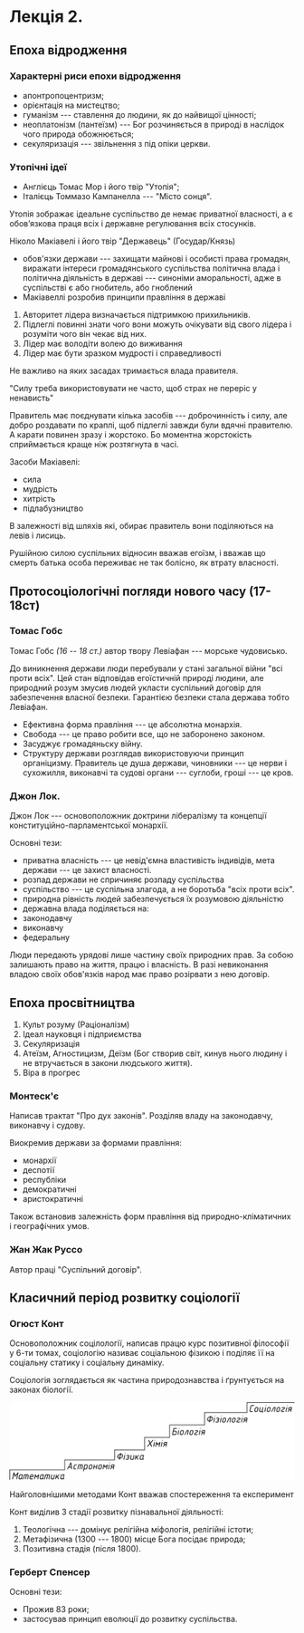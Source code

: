 # Лекція 2. 

## Епоха відродження

### Характерні риси епохи відродження

- апонтропоцентризм;
- орієнтація на мистецтво;
- гуманізм --- ставлення до людини, як до найвищої цінності;
- неоплатонізм (пантеїзм) --- Бог розчиняється в природі в наслідок чого природа обожнюється;
- секуляризація --- звільнення з під опіки церкви.

### Утопічні ідеї

- Англієць Томас Мор і його твір "Утопія";
- Італієць Томмазо Кампанелла --- "Місто сонця".

Утопія зображає ідеальне суспільство де немає приватної власності, а є обов’язкова праця всіх і
державне регулювання всіх стосунків.

Ніколо Макіавелі і його твір "Державець" (Государ/Князь)

- обов'язки держави --- захищати майнові і особисті права громадян, виражати інтереси громадянського
суспільства політична влада і політична діяльність в державі --- синоніми аморальності, адже в
суспільстві є або гнобитель, або гноблений
- Макіавеллі розробив принципи правління в державі

1. Авторитет лідера визначається підтримкою прихильників.
2. Підлеглі повинні знати чого вони можуть очікувати від свого лідера і розуміти чого він чекає від
них.
3. Лідер має володіти волею до виживання
4. Лідер має бути зразком мудрості і справедливості

Не важливо на яких засадах тримається влада правителя.

"Силу треба використовувати не часто, щоб страх не переріс у ненависть"

Правитель має поєднувати кілька засобів --- доброчинність і силу, але добро роздавати по краплі, щоб
підлеглі завжди були вдячні правителю. А карати повинен зразу і жорстоко. Бо моментна жорстокість
сприймається краще ніж розтягнута в часі.

Засоби Макіавелі:

- сила
- мудрість
- хитрість
- підлабузництво

В залежності від шляхів які, обирає правитель вони поділяються на левів і лисиць.

Рушійною силою суспільних відносин вважав егоїзм, і вважав що смерть батька особа переживає не так
болісно, як втрату власності.

## Протосоціологічні погляди нового часу (17-18ст)

### Томас Гобс

Томас Гобс _(16 -- 18 ст.)_ автор твору Левіафан --- морське чудовисько.

До виникнення держави люди перебували у стані загальної війни "всі проти всіх". Цей стан відповідав
егоїстичній природі людини, але природний розум змусив людей укласти суспільний договір для
забезпечення власної безпеки. Гарантією безпеки стала держава тобто Левіафан.

- Ефективна форма правління --- це абсолютна монархія.
- Свобода --- це право робити все, що не заборонено законом.
- Засуджує громадяньску війну.
- Структуру держави розглядав використовуючи принцип органіцизму.  Правитель це душа держави,
чиновники --- це нерви і сухожилля, виконавчі та судові органи --- суглоби, гроші --- це кров.

### Джон Лок.

Джон Лок --- основоположник доктрини лібералізму та концепції конституційно-парламентської монархії.

Основні тези:

- приватна власність --- це невід'ємна властивість індивідів, мета держави --- це захист власності.
- розпад держави не спричиняє розпаду суспільства
- суспільство --- це суспільна злагода, а не боротьба "всіх проти всіх".
- природна рівність людей забезпечується їх розумовою діяльністю
- державна влада поділяється на:
- законодавчу
- виконавчу
- федеральну

Люди передають урядові лише частину своїх природних прав. За собою залишають право на життя, працю і
власність. В разі невиконання владою своїх обов'язків народ має право розірвати з нею договір.

## Епоха просвітництва

1. Культ розуму (Раціоналізм)
2. Ідеал науковця і підприємства
3. Секуляризація
4. Атеїзм, Агностицизм, Деїзм (Бог створив світ, кинув нього людину і не втручається в закони
людського життя).
5. Віра в прогрес

### Монтеск'є

Написав трактат "Про дух законів". Розділяв владу на законодавчу, виконавчу і судову.

Виокремив держави за формами правління:

- монархії
- деспотії
- республіки
- демократичні
- аристократичні

Також встановив залежність форм правління від природно-кліматичних і географічних умов.

### Жан Жак Руссо

Автор праці "Суспільний договір".

## Класичний період розвитку соціології

### Огюст Конт

Основоположник соцілології, написав працю курс позитивної філософії у 6-ти томах, соціологію називає
соціальною фізикою і поділяє її на соціальну статику і соціальну динаміку.

Соціологія зоглядається як частина природознавства і ґрунтується на законах біології.

![Оцінка ступеню складності наук за Контом](images/ohyst-kont.png)

Найголовнішими методами Конт вважав спостереження та експеримент

Конт виділив 3 стадії розвитку пізнавальної діяльності:

1. Теологічна --- домінує релігійна міфологія, релігійні істоти;
2. Метафізична (1300 --- 1800) місце Бога посідає природа;
3. Позитивна стадія (після 1800).

### Герберт Спенсер

Основні тези:

- Прожив 83 роки;
- застосував принцип еволюції до розвитку суспільства.
